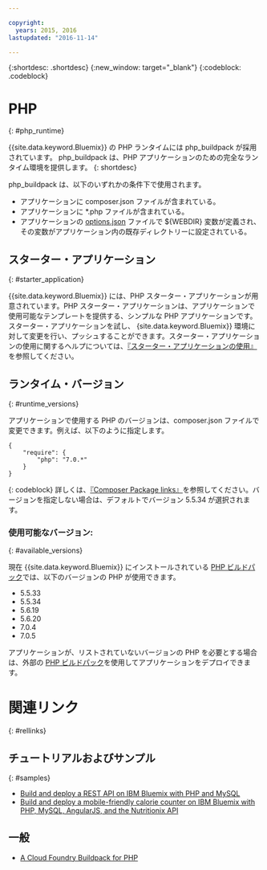 ```yaml
---

copyright:
  years: 2015, 2016
lastupdated: "2016-11-14"

---
```


{:shortdesc: .shortdesc}
{:new_window: target="_blank"}
{:codeblock: .codeblock}

# PHP
{: #php_runtime}

{{site.data.keyword.Bluemix}} の PHP ランタイムには php_buildpack が採用されています。
php_buildpack は、PHP アプリケーションのための完全なランタイム環境を提供します。
{: shortdesc}

php_buildpack は、以下のいずれかの条件下で使用されます。
* アプリケーションに composer.json ファイルが含まれている。
* アプリケーションに *.php ファイルが含まれている。
* アプリケーションの [options.json](https://github.com/cloudfoundry/php-buildpack/blob/master/docs/config.md) ファイルで ${WEBDIR} 変数が定義され、その変数がアプリケーション内の既存ディレクトリーに設定されている。

## スターター・アプリケーション
{: #starter_application}

{{site.data.keyword.Bluemix}} には、PHP スターター・アプリケーションが用意されています。PHP スターター・アプリケーションは、アプリケーションで使用可能なテンプレートを提供する、シンプルな PHP アプリケーションです。スターター・アプリケーションを試し、 {site.data.keyword.Bluemix}} 環境に対して変更を行い、プッシュすることができます。スターター・アプリケーションの使用に関するヘルプについては、[『スターター・アプリケーションの使用』](/docs/cfapps/starter_app_usage.html)を参照してください。

## ランタイム・バージョン
{: #runtime_versions}

アプリケーションで使用する PHP のバージョンは、composer.json ファイルで変更できます。例えば、以下のように指定します。

```
{
    "require": {
        "php": "7.0.*"
    }
}
```
{: codeblock}
詳しくは、[『Composer Package links』](https://getcomposer.org/doc/04-schema.md#package-links)を参照してください。バージョンを指定しない場合は、デフォルトでバージョン 5.5.34 が選択されます。

### 使用可能なバージョン:
{: #available_versions}

現在 {{site.data.keyword.Bluemix}} にインストールされている [PHP ビルドパック](https://github.com/cloudfoundry/php-buildpack/releases/tag/v4.3.10)では、以下のバージョンの PHP が使用できます。

* 5.5.33
* 5.5.34
* 5.6.19
* 5.6.20
* 7.0.4
* 7.0.5

アプリケーションが、リストされていないバージョンの PHP を必要とする場合は、外部の [PHP ビルドパック](https://github.com/cloudfoundry/php-buildpack.git)を使用してアプリケーションをデプロイできます。

# 関連リンク
{: #rellinks}
## チュートリアルおよびサンプル
{: #samples}
* [Build and deploy a REST API on IBM Bluemix with PHP and MySQL](http://www.ibm.com/developerworks/library/wa-deployrest-app/)
* [Build and deploy a mobile-friendly calorie counter on IBM Bluemix with PHP, MySQL, AngularJS, and the Nutritionix API](http://www.ibm.com/developerworks/library/mo-bluemix-php-nutritionix-angularjs/)
## 一般
* [A Cloud Foundry Buildpack for PHP](https://github.com/cloudfoundry/php-buildpack.git)
